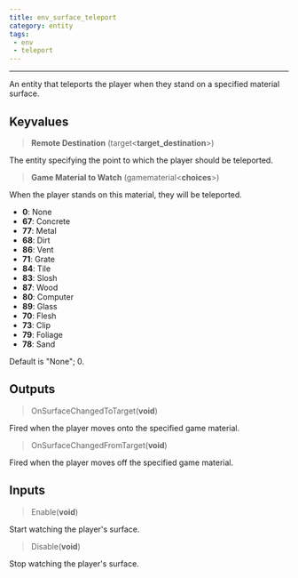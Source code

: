```yaml
---
title: env_surface_teleport
category: entity
tags:
 - env
 - teleport
---
```


----
An entity that teleports the player when they stand on a specified material surface.


## Keyvalues

>**Remote Destination** (target&lt;**target_destination**&gt;)

The entity specifying the point to which the player should be teleported.

>**Game Material to Watch** (gamematerial&lt;**choices**&gt;)

When the player stands on this material, they will be teleported.

 - **0**: None
 - **67**: Concrete
 - **77**: Metal
 - **68**: Dirt
 - **86**: Vent
 - **71**: Grate
 - **84**: Tile
 - **83**: Slosh
 - **87**: Wood
 - **80**: Computer
 - **89**: Glass
 - **70**: Flesh
 - **73**: Clip
 - **79**: Foliage
 - **78**: Sand

Default is "None"; 0.

## Outputs

> OnSurfaceChangedToTarget(**void**)

Fired when the player moves onto the specified game material.

> OnSurfaceChangedFromTarget(**void**)

Fired when the player moves off the specified game material.

## Inputs

> Enable(**void**)

Start watching the player's surface.

> Disable(**void**)

Stop watching the player's surface.
